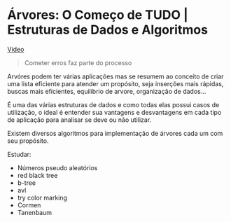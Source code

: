 # Árvores: O Começo de TUDO | Estruturas de Dados e Algoritmos

[Video](https://www.youtube.com/watch?v=9GdesxWtOgs)

> Cometer erros faz parte do processo

Arvóres podem ter várias aplicações mas se resumem ao conceito de criar uma lista eficiente para atender um propósito, seja inserções mais rápidas, buscas mais eficientes, equilibrio de arvore, organização de dados...

É uma das várias estruturas de dados e como todas elas possui casos de utilização, o ideal é entender sua vantagens e desvantagens em cada tipo de aplicação para analisar se deve ou não utilizar.

Existem diversos algoritmos para implementação de árvores cada um com seu propósito.

Estudar:
- Números pseudo aleatórios
- red black tree
- b-tree
- avl
- try color marking
- Cormen
- Tanenbaum